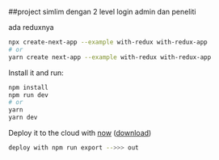 ##project simlim dengan 2 level login admin dan peneliti 

ada reduxnya


```bash
npx create-next-app --example with-redux with-redux-app
# or
yarn create next-app --example with-redux with-redux-app
```


Install it and run:

```bash
npm install
npm run dev
# or
yarn
yarn dev
```

Deploy it to the cloud with [now](https://zeit.co/now) ([download](https://zeit.co/download))

```bash
deploy with npm run export -->>> out 
```


